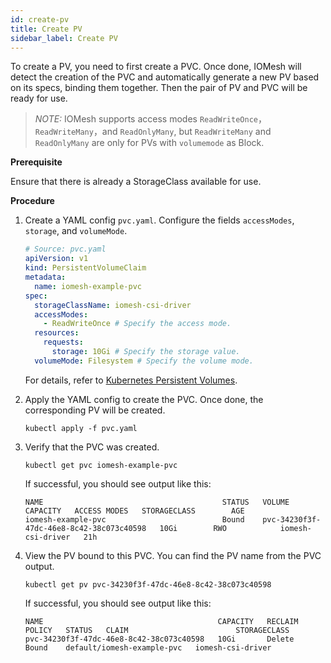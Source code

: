 ```yaml
---
id: create-pv
title: Create PV
sidebar_label: Create PV
---
```


To create a PV, you need to first create a PVC. Once done, IOMesh will detect the creation of the PVC and automatically generate a new PV based on its specs, binding them together. Then the pair of PV and PVC will be ready for use. 

> _NOTE:_ IOMesh supports access modes `ReadWriteOnce`，`ReadWriteMany`，and `ReadOnlyMany`, but `ReadWriteMany` and `ReadOnlyMany` are only for PVs with `volumemode` as Block.

**Prerequisite**

Ensure that there is already a StorageClass available for use.

**Procedure**
1. Create a YAML config `pvc.yaml`. Configure the fields `accessModes`, `storage`, and `volumeMode`.

    ```yaml
    # Source: pvc.yaml
    apiVersion: v1
    kind: PersistentVolumeClaim
    metadata:
      name: iomesh-example-pvc
    spec:
      storageClassName: iomesh-csi-driver
      accessModes:
        - ReadWriteOnce # Specify the access mode. 
      resources:
        requests:
          storage: 10Gi # Specify the storage value.
      volumeMode: Filesystem # Specify the volume mode.
    ```

    For details, refer to [Kubernetes Persistent Volumes](https://kubernetes.io/docs/concepts/storage/persistent-volumes/).
  
2. Apply the YAML config to create the PVC. Once done, the corresponding PV will be created.

    ```
    kubectl apply -f pvc.yaml
    ```

3. Verify that the PVC was created.

    ```
    kubectl get pvc iomesh-example-pvc
    ```
   If successful, you should see output like this:
    ```output
    NAME                                        STATUS   VOLUME                                     CAPACITY   ACCESS MODES   STORAGECLASS        AGE
    iomesh-example-pvc                          Bound    pvc-34230f3f-47dc-46e8-8c42-38c073c40598   10Gi        RWO            iomesh-csi-driver   21h   
    ```

4. View the PV bound to this PVC. You can find the PV name from the PVC output.

    ```
    kubectl get pv pvc-34230f3f-47dc-46e8-8c42-38c073c40598
    ```
   If successful, you should see output like this:
    ```output
    NAME                                       CAPACITY   RECLAIM POLICY   STATUS   CLAIM                        STORAGECLASS
    pvc-34230f3f-47dc-46e8-8c42-38c073c40598   10Gi       Delete           Bound    default/iomesh-example-pvc   iomesh-csi-driver
    ```

